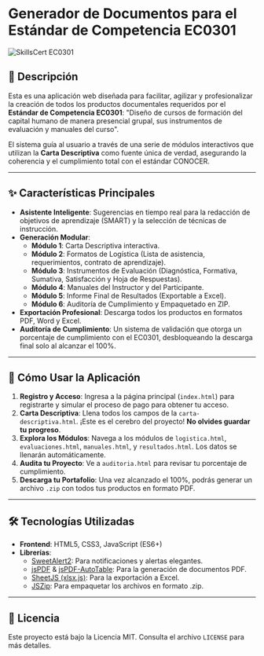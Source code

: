 # Generador de Documentos para el Estándar de Competencia EC0301

![SkillsCert EC0301](URL_DE_UNA_IMAGEN_O_BANNER_SI_TIENES)

## 📝 Descripción

Esta es una aplicación web diseñada para facilitar, agilizar y profesionalizar la creación de todos los productos documentales requeridos por el **Estándar de Competencia EC0301**: "Diseño de cursos de formación del capital humano de manera presencial grupal, sus instrumentos de evaluación y manuales del curso".

El sistema guía al usuario a través de una serie de módulos interactivos que utilizan la **Carta Descriptiva** como fuente única de verdad, asegurando la coherencia y el cumplimiento total con el estándar CONOCER.

---

## ✨ Características Principales

- **Asistente Inteligente**: Sugerencias en tiempo real para la redacción de objetivos de aprendizaje (SMART) y la selección de técnicas de instrucción.
- **Generación Modular**:
    - **Módulo 1**: Carta Descriptiva interactiva.
    - **Módulo 2**: Formatos de Logística (Lista de asistencia, requerimientos, contrato de aprendizaje).
    - **Módulo 3**: Instrumentos de Evaluación (Diagnóstica, Formativa, Sumativa, Satisfacción y Hoja de Respuestas).
    - **Módulo 4**: Manuales del Instructor y del Participante.
    - **Módulo 5**: Informe Final de Resultados (Exportable a Excel).
    - **Módulo 6**: Auditoría de Cumplimiento y Empaquetado en ZIP.
- **Exportación Profesional**: Descarga todos los productos en formatos PDF, Word y Excel.
- **Auditoría de Cumplimiento**: Un sistema de validación que otorga un porcentaje de cumplimiento con el EC0301, desbloqueando la descarga final solo al alcanzar el 100%.

---

## 🚀 Cómo Usar la Aplicación

1.  **Registro y Acceso**: Ingresa a la página principal (`index.html`) para registrarte y simular el proceso de pago para obtener tu acceso.
2.  **Carta Descriptiva**: Llena todos los campos de la `carta-descriptiva.html`. ¡Este es el cerebro del proyecto! **No olvides guardar tu progreso**.
3.  **Explora los Módulos**: Navega a los módulos de `logistica.html`, `evaluaciones.html`, `manuales.html`, y `resultados.html`. Los datos se llenarán automáticamente.
4.  **Audita tu Proyecto**: Ve a `auditoria.html` para revisar tu porcentaje de cumplimiento.
5.  **Descarga tu Portafolio**: Una vez alcanzado el 100%, podrás generar un archivo `.zip` con todos tus productos en formato PDF.

---

## 🛠️ Tecnologías Utilizadas

- **Frontend**: HTML5, CSS3, JavaScript (ES6+)
- **Librerías**:
    - [SweetAlert2](https://sweetalert2.github.io/): Para notificaciones y alertas elegantes.
    - [jsPDF](https://github.com/parallax/jsPDF) & [jsPDF-AutoTable](https://github.com/simonbengtsson/jsPDF-AutoTable): Para la generación de documentos PDF.
    - [SheetJS (xlsx.js)](https://sheetjs.com/): Para la exportación a Excel.
    - [JSZip](https://stuk.github.io/jszip/): Para empaquetar los archivos en formato .zip.

---

## 📄 Licencia

Este proyecto está bajo la Licencia MIT. Consulta el archivo `LICENSE` para más detalles.
